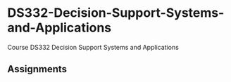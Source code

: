 # DS332-Decision-Support-Systems-and-Applications
Course DS332 Decision Support Systems and Applications

## Assignments
